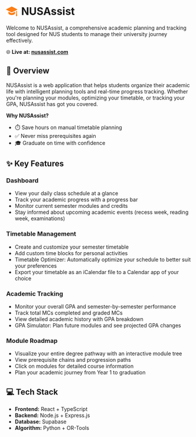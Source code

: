 # <img src="frontend/public/orange-graduation-cap.png" width="30" height="30" style="position: relative; top: 4px; margin-right: 4px;"> NUSAssist
Welcome to NUSAssist, a comprehensive academic planning and tracking tool designed for NUS students to manage their university journey effectively.

🌐 **Live at: [nusassist.com](https://nusassist.com)**

## 🎯 Overview
NUSAssist is a web application that helps students organize their academic life with intelligent planning tools and real-time progress tracking. Whether you're planning your modules, optimizing your timetable, or tracking your GPA, NUSAssist has got you covered.

**Why NUSAssist?**
* ⏱️ Save hours on manual timetable planning
* ✅ Never miss prerequisites again  
* 🎓 Graduate on time with confidence

## ✨ Key Features

### Dashboard
* View your daily class schedule at a glance
* Track your academic progress with a progress bar
* Monitor current semester modules and credits
* Stay informed about upcoming academic events (recess week, reading week, examinations)

### Timetable Management
* Create and customize your semester timetable
* Add custom time blocks for personal activities
* Timetable Optimizer: Automatically optimize your schedule to better suit your preferences
* Export your timetable as an iCalendar file to a Calendar app of your choice

### Academic Tracking
* Monitor your overall GPA and semester-by-semester performance
* Track total MCs completed and graded MCs
* View detailed academic history with GPA breakdown
* GPA Simulator: Plan future modules and see projected GPA changes

### Module Roadmap
* Visualize your entire degree pathway with an interactive module tree
* View prerequisite chains and progression paths
* Click on modules for detailed course information
* Plan your academic journey from Year 1 to graduation

## 💻 Tech Stack
* **Frontend:** React + TypeScript
* **Backend:** Node.js + Express.js
* **Database:** Supabase
* **Algorithm:** Python + OR-Tools
